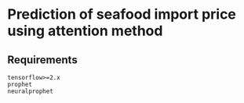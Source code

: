 # Prediction of seafood import price using attention method

## Requirements

```
tensorflow>=2.x
prophet
neuralprophet 
```
